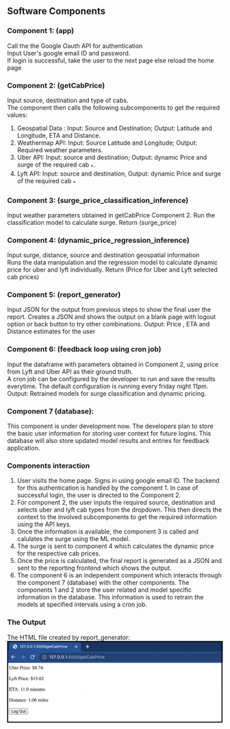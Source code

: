 ## Software Components  

### Component 1: (app)
Call the the Google Oauth API for authentication  
Input User's google email ID and password.  
If login is successful, take the user to the next page else reload the home page


### Component 2: (getCabPrice)
Input source, destination and type of cabs.  
The component then calls the following subcomponents to get the required values:  
1. Geospatial Data : Input: Source and Destination; Output: Latitude and Longitude, ETA and Distance. 
2. Weathermap API: Input: Source Latitude and Longitude; Output: Required weather parameters. 
3. Uber API: Input: source and destination; Output: dynamic Price and surge of the required cab <sub>*</sub>. 
4. Lyft API: Input: source and destination, Output: dynamic Price and surge of the required cab <sub>*</sub>


### Component 3: (surge_price_classification_inference)
Input weather parameters obtained in getCabPrice Component 2. 
Run the classification model to calculate surge. 
Return (surge_price)

### Component 4: (dynamic_price_regression_inference)
Input surge, distance, source and destination geospatial information   
Runs the data manipulation and the regression model to calculate dynamic price for uber and lyft individually. 
Return (Price for Uber and Lyft selected cab prices)

### Component 5: (report_generator)
Input JSON for the output from previous steps to show the final user the report. 
Creates a JSON and shows the output on a blank page with logout option or back button to try other combinations. 
Output: Price , ETA and Distance estimates for the user

### Component 6: (feedback loop using cron job)
Input the dataframe with parameters obtained in Component 2, using price from Lyft and Uber API as their ground truth.  
A cron job can be configured by the developer to run and save the results everytime. The default configuration is running every friday night 11pm.  
Output: Retrained models for surge classification and dynamic pricing.

### Component 7 (database):
This component is under development now. The developers plan to store the basic user information for storing user context for future logins. This database will also store updated model results and entries for feedback application.

### Components interaction
1. User visits the home page. Signs in using google email ID. The backend for this authentication is handled by the component 1. In case of successful login, the user is directed to the Component 2.  
2. For component 2, the user inputs the required source, destination and selects uber and lyft cab types from the dropdown. This then directs the context to the involved subcomponents to get the required information using the API keys.  
3. Once the information is available, the component 3 is called and calulates the surge using the ML model.  
4. The surge is sent to component 4 which calculates the dynamic price for the respective cab prices.  
5. Once the price is calculated, the final report is generated as a JSON and sent to the reporting frontend which shows the output.  
6. The component 6 is an independent component which interacts through the component 7 (database) with the other components. The components 1 and 2 store the user related and model specific information in the database. This information is used to retrain the models at specified intervals using a cron job. 

### The Output
The HTML file created by report_generator:
![image_api3](./screenshots/image_api3.png)
